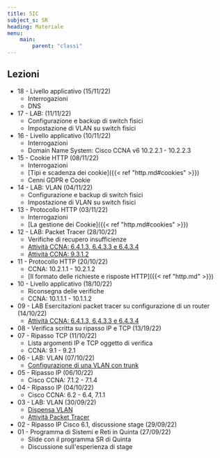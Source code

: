 ```yaml
---
title: 5IC
subject_s: SR
heading: Materiale
menu:
    main:
        parent: "classi"
---
```


## Lezioni

<!-- 
* 19 - Livello applicativo (17/11/22)
    * Interrogazioni
    * DHCP -->
* 18 - Livello applicativo (15/11/22) 
    * Interrogazioni 
    * DNS
* 17 - LAB:  (11/11/22) 
    * Configurazione e backup di switch fisici
    * Impostazione di VLAN su switch fisici
* 16 - Livello applicativo (10/11/22)
    * Interrogazioni
    * Domain Name System: Cisco CCNA v6 10.2.2.1 - 10.2.2.3
* 15 - Cookie HTTP (08/11/22)
    * Interrogazioni
    * [Tipi e scadenza dei cookie]({{< ref "http.md#cookies" >}})
    * Cenni GDPR e Cookie
* 14 - LAB: VLAN (04/11/22)
    * Configurazione e backup di switch fisici
    * Impostazione di VLAN su switch fisici
* 13 - Protocollo HTTP (03/11/22)
    * Interrogazioni
    * [La gestione dei Cookie]({{< ref "http.md#cookies" >}})
* 12 - LAB: Packet Tracer (28/10/22) 
    * Verifiche di recupero insufficienze
    * [Attività CCNA: 6.4.1.3, 6.4.3.3 e 6.4.3.4](https://classroom.google.com/c/NTI4MDk2ODM5MjQw/a/NDkwODY4ODY5MjE2/details)
    * [Attività CCNA: 9.3.1.2](https://classroom.google.com/w/NTI4MDk2ODM5MjQw/tc/NTUxMjM4NDU5NTM1)
* 11 - Protocollo HTTP (20/10/22)
    * CCNA: 10.2.1.1 - 10.2.1.2
    * [Il formato delle richieste e risposte HTTP]({{< ref "http.md" >}})
* 10 - Livello applicativo (18/10/22)
    * Riconsegna delle verifiche
    * CCNA: 10.1.1.1 - 10.1.1.2
* 09 - LAB Esercitazioni packet tracer su configurazione di un router (14/10/22)
    * [Attività CCNA: 6.4.1.3, 6.4.3.3 e 6.4.3.4](https://classroom.google.com/c/NTI4MDk2ODM5MjQw/a/NDkwODY4ODY5MjE2/details)
* 08 - Verifica scritta su ripasso IP e TCP (13/19/22) 
* 07 - Ripasso TCP (11/10/22)
    * Lista argomenti IP e TCP oggetto di verifica
    * CCNA: 9.1 - 9.2.1
* 06 - LAB: VLAN (07/10/22)
    * [Configurazione di una VLAN con trunk](https://classroom.google.com/c/NTI4MDk2ODM5MjQw/a/NDkwNjE4NDIwMDA4/details)
* 05 - Ripasso IP (06/10/22)
    * Cisco CCNA: 7.1.2 - 7.1.4
* 04 - Ripasso IP (04/10/22)
    * Cisco CCNA: 6.2 - 6.4, 7.1.1
* 03 - LAB: VLAN (30/09/22)
    * [Dispensa VLAN](https://classroom.google.com/c/NTI4MDk2ODM5MjQw/m/NTUxMjM5ODgwMDYy/details)
    * [Attività Packet Tracer](https://classroom.google.com/c/NTI4MDk2ODM5MjQw/m/NTUxMjQwMjY4NTc4/details)
* 02 - Ripasso IP Cisco 6.1, discussione stage (29/09/22)
* 01 - Programma di Sistemi e Reti in Quinta (27/09/22)
    * Slide con il programma SR di Quinta
    * Discussione sull'esperienza di stage